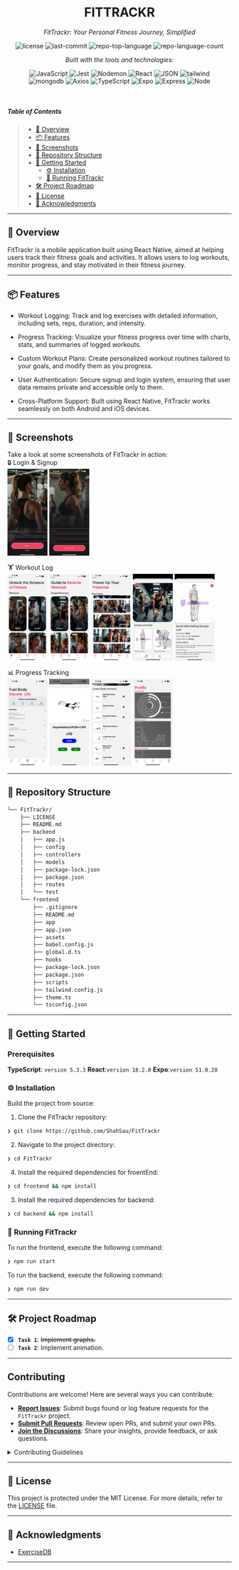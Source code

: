 <p align="center">
    <h1 align="center">FITTRACKR</h1>
</p>
<p align="center">
    <em>FitTrackr: Your Personal Fitness Journey, Simplified</em>
</p>
<p align="center">
    <img src="https://img.shields.io/github/license/ShahSau/FitTrackr?style=flat&logo=opensourceinitiative&logoColor=white&color=0080ff" alt="license">
    <img src="https://img.shields.io/github/last-commit/ShahSau/FitTrackr?style=flat&logo=git&logoColor=white&color=0080ff" alt="last-commit">
    <img src="https://img.shields.io/github/languages/top/ShahSau/FitTrackr?style=flat&color=0080ff" alt="repo-top-language">
    <img src="https://img.shields.io/github/languages/count/ShahSau/FitTrackr?style=flat&color=0080ff" alt="repo-language-count">
</p>
<p align="center">
        <em>Built with the tools and technologies:</em>
</p>
<p align="center">
    <img src="https://img.shields.io/badge/JavaScript-F7DF1E.svg?style=flat&logo=JavaScript&logoColor=black" alt="JavaScript">
    <img src="https://img.shields.io/badge/Jest-C21325.svg?style=flat&logo=Jest&logoColor=white" alt="Jest">
    <img src="https://img.shields.io/badge/Nodemon-76D04B.svg?style=flat&logo=Nodemon&logoColor=white" alt="Nodemon">
    <img src="https://img.shields.io/badge/React-61DAFB.svg?style=flat&logo=React&logoColor=black" alt="React">
    <img src="https://img.shields.io/badge/JSON-000000.svg?style=flat&logo=JSON&logoColor=white" alt="JSON">
     <img src="https://img.shields.io/badge/Tailwind_CSS-38B2AC?style=flat&logo=tailwind-css&logoColor=white" alt="tailwind" >
    <br>
    <img src="https://img.shields.io/badge/MongoDB-%234ea94b.svg?style=flat&logo=mongodb&logoColor=white" alt="mongodb">
    <img src="https://img.shields.io/badge/Axios-5A29E4.svg?style=flat&logo=Axios&logoColor=white" alt="Axios">
    <img src="https://img.shields.io/badge/TypeScript-3178C6.svg?style=flat&logo=TypeScript&logoColor=white" alt="TypeScript">
    <img src="https://img.shields.io/badge/Expo-000020.svg?style=flat&logo=Expo&logoColor=white" alt="Expo">
    <img src="https://img.shields.io/badge/Express-000000.svg?style=flat&logo=Express&logoColor=white" alt="Express">
    <img src="https://img.shields.io/badge/Node.js-339933?style=flat&logo=nodedotjs&logoColor=white" alt="Node" >
    
</p>

<br>

#####  Table of Contents

> - [📍 Overview](#📍-overview)
> - [📦 Features](#📦-features)
> - [📸  Screenshots](#📸-screenshots)
> - [📂 Repository Structure](#📂-repository-structure)
> - [🚀 Getting Started](#🚀-getting-started)
>   - [⚙️ Installation](#⚙️-installation)
>   - [🤖 Running FitTrackr](#🤖-running-fittrackr)
> - [🛠 Project Roadmap](#🛠-project-roadmap)
> - [📄 License](#📄-license)
> - [🙏 Acknowledgments](#🙏-acknowledgments)


---

## 📍 Overview

FitTrackr is a mobile application built using React Native, aimed at helping users track their fitness goals and activities. It allows users to log workouts, monitor progress, and stay motivated in their fitness journey.

---

## 📦 Features

- Workout Logging: Track and log exercises with detailed information, including sets, reps, duration, and intensity.

- Progress Tracking: Visualize your fitness progress over time with charts, stats, and summaries of logged workouts.

- Custom Workout Plans: Create personalized workout routines tailored to your goals, and modify them as you progress.

- User Authentication: Secure signup and login system, ensuring that user data remains private and accessible only to them.

- Cross-Platform Support: Built using React Native, FitTrackr works seamlessly on both Android and iOS devices.

---
## 📸 Screenshots
Take a look at some screenshots of FitTrackr in action: <br/>
🔒 Login & Signup <br/>
<img src="./frontend/assets/images/screenshots/login.jpg"
    alt="Markdown Monster icon"
    style="width:90px"
/>
<img src="./frontend/assets/images/screenshots/register.jpg"
    alt="Markdown Monster icon"
    style="width:90px"
/>

🏋️ Workout Log <br/>
<img src="./frontend/assets/images/screenshots/home.jpg"
    alt="Markdown Monster icon"
    style="width:90px"
/>
<img src="./frontend/assets/images/screenshots/target.jpg"
    alt="Markdown Monster icon"
    style="width:90px"
/>
<img src="./frontend/assets/images/screenshots/exerciseS.jpg"
    alt="Markdown Monster icon"
    style="width:90px" 
/>
<img src="./frontend/assets/images/screenshots/Sexercisessss.jpg"
    alt="Markdown Monster icon"
    style="width:90px"
/>
<img src="./frontend/assets/images/screenshots/single_exer.jpg"
    alt="Markdown Monster icon"
    style="width:90px"
/>

📊 Progress Tracking <br/>
<img src="./frontend/assets/images/screenshots/nutrition.jpg"
    alt="Markdown Monster icon"
    style="width:90px"
/>
<img src="./frontend/assets/images/screenshots/start_exer.jpg"
    alt="Markdown Monster icon"
    style="width:90px"
/>
<img src="./frontend/assets/images/screenshots/today's_workout.jpg"
    alt="Markdown Monster icon"
    style="width:90px"
/>
<img src="./frontend/assets/images/screenshots/profile.jpg"
    alt="Markdown Monster icon"
    style="width:90px"
/>

---

## 📂 Repository Structure

```sh
└── FitTrackr/
    ├── LICENSE
    ├── README.md
    ├── backend
    │   ├── app.js
    │   ├── config
    │   ├── controllers
    │   ├── models
    │   ├── package-lock.json
    │   ├── package.json
    │   ├── routes
    │   └── test
    └── frontend
        ├── .gitignore
        ├── README.md
        ├── app
        ├── app.json
        ├── assets
        ├── babel.config.js
        ├── global.d.ts
        ├── hooks
        ├── package-lock.json
        ├── package.json
        ├── scripts
        ├── tailwind.config.js
        ├── theme.ts
        └── tsconfig.json
```

---

## 🚀 Getting Started

###  Prerequisites

**TypeScript**: `version 5.3.3`
**React**:`version 18.2.0`
**Expo**:`version 51.0.28`

### ⚙️ Installation

Build the project from source:

1. Clone the FitTrackr repository:
```sh
❯ git clone https://github.com/ShahSau/FitTrackr
```

2. Navigate to the project directory:
```sh
❯ cd FitTrackr
```
4. Install the required dependencies for froentEnd:
```sh
❯ cd frontend && npm install
```
3. Install the required dependencies for backend:
```sh
❯ cd backend && npm install
```

### 🤖 Running FitTrackr

To run the frontend, execute the following command:
```sh
❯ npm run start
```

To run the backend, execute the following command:
```sh
❯ npm run dev
```


---

## 🛠 Project Roadmap

- [X] **`Task 1`**: <strike>Implement graphs.</strike>
- [ ] **`Task 2`**: Implement animation.

---

##  Contributing

Contributions are welcome! Here are several ways you can contribute:

- **[Report Issues](https://github.com/ShahSau/FitTrackr/issues)**: Submit bugs found or log feature requests for the `FitTrackr` project.
- **[Submit Pull Requests](https://github.com/ShahSau/FitTrackr/blob/main/CONTRIBUTING.md)**: Review open PRs, and submit your own PRs.
- **[Join the Discussions](https://github.com/ShahSau/FitTrackr/discussions)**: Share your insights, provide feedback, or ask questions.

<details closed>
<summary>Contributing Guidelines</summary>

1. **Fork the Repository**: Start by forking the project repository to your github account.
2. **Clone Locally**: Clone the forked repository to your local machine using a git client.
   ```sh
   git clone https://github.com/ShahSau/FitTrackr
   ```
3. **Create a New Branch**: Always work on a new branch, giving it a descriptive name.
   ```sh
   git checkout -b new-feature-x
   ```
4. **Make Your Changes**: Develop and test your changes locally.
5. **Commit Your Changes**: Commit with a clear message describing your updates.
   ```sh
   git commit -m 'Implemented new feature x.'
   ```
6. **Push to github**: Push the changes to your forked repository.
   ```sh
   git push origin new-feature-x
   ```
7. **Submit a Pull Request**: Create a PR against the original project repository. Clearly describe the changes and their motivations.
8. **Review**: Once your PR is reviewed and approved, it will be merged into the main branch. Congratulations on your contribution!
</details>


---

## 📄 License

This project is protected under the  MIT License. For more details, refer to the [LICENSE](https://github.com/ShahSau/FitTrackr?tab=MIT-1-ov-file#readme) file.

---

## 🙏 Acknowledgments

- [ExerciseDB](https://rapidapi.com/justin-WFnsXH_t6/api/exercisedb)

---
